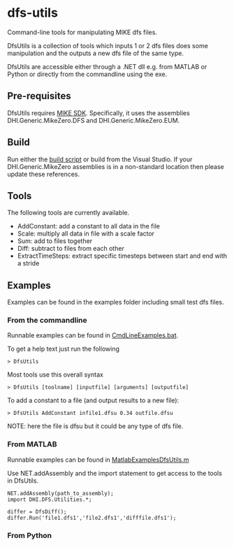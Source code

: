 # dfs-utils
Command-line tools for manipulating MIKE dfs files. 

DfsUtils is a collection of tools which inputs 1 or 2 dfs files does some 
manipulation and the outputs a new dfs file of the same type. 

DfsUtils are accessible either through a .NET dll e.g. from MATLAB or Python 
or directly from the commandline using the exe. 


## Pre-requisites 
DfsUtils requires [MIKE SDK](https://www.mikepoweredbydhi.com/download/mike-2019/mike-sdk). 
Specifically, it uses the assemblies DHI.Generic.MikeZero.DFS and DHI.Generic.MikeZero.EUM. 


## Build
Run either the [build script](./build_DfsUtils.bat) or build from the Visual Studio. 
If your DHI.Generic.MikeZero assemblies is in a non-standard location then please update 
these references.


## Tools

The following tools are currently available.

* AddConstant: add a constant to all data in the file
* Scale: multiply all data in file with a scale factor
* Sum: add to files together
* Diff: subtract to files from each other
* ExtractTimeSteps: extract specific timesteps between start and end with a stride


## Examples
Examples can be found in the examples folder including small test dfs files. 

### From the commandline
Runnable examples can be found in [CmdLineExamples.bat](./examples/CmdLineExamples.bat). 

To get a help text just run the following

    > DfsUtils

Most tools use this overall syntax

    > DfsUtils [toolname] [inputfile] [arguments] [outputfile] 

To add a constant to a file (and output results to a new file):

    > DfsUtils AddConstant infile1.dfsu 0.34 outfile.dfsu

NOTE: here the file is dfsu but it could be any type of dfs file. 



### From MATLAB
Runnable examples can be found in [MatlabExamplesDfsUtils.m](./examples/MatlabExamplesDfsUtils.m)

Use NET.addAssembly and the import statement to get access to the tools in DfsUtils.

	NET.addAssembly(path_to_assembly);
	import DHI.DFS.Utilities.*;
	
	differ = DfsDiff();
	differ.Run('file1.dfs1','file2.dfs1','difffile.dfs1');



### From Python
